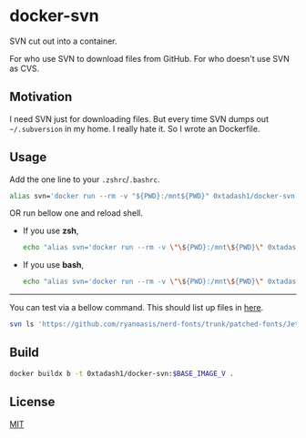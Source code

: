 # docker-svn

SVN cut out into a container.

For who use SVN to download files from GitHub.
For who doesn't use SVN as CVS.

## Motivation

I need SVN just for downloading files. But every time SVN dumps out `~/.subversion` in my home.
I really hate it. So I wrote an Dockerfile.

## Usage

Add the one line to your `.zshrc`/`.bashrc`.

```sh
alias svn='docker run --rm -v "${PWD}:/mnt${PWD}" 0xtadash1/docker-svn "$PWD"'
```

OR run bellow one and reload shell.

- If you use **zsh**,
  ```sh
  echo "alias svn='docker run --rm -v \"\${PWD}:/mnt\${PWD}\" 0xtadash1/docker-svn \"\$PWD\"'" >> ${ZDOTDIR:-$HOME}/.zshrc
  ```

- If you use **bash**,
  ```sh
  echo "alias svn='docker run --rm -v \"\${PWD}:/mnt\${PWD}\" 0xtadash1/docker-svn \"\$PWD\"'" >> ${HOME}/.bashrc
  ```

---

You can test via a bellow command. This should list up files in [here](https://github.com/ryanoasis/nerd-fonts/tree/master/patched-fonts/JetBrainsMono/Ligatures).

```sh
svn ls 'https://github.com/ryanoasis/nerd-fonts/trunk/patched-fonts/JetBrainsMono/Ligatures'
```

## Build

```sh
docker buildx b -t 0xtadash1/docker-svn:$BASE_IMAGE_V .
```

## License

[MIT](https://github.com/0xTadash1/docker-svn/blob/main/LICENSE)
